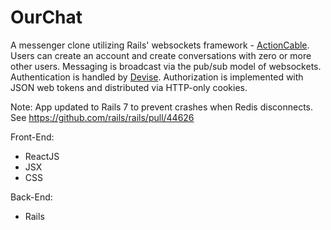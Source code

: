 # OurChat

A messenger clone utilizing Rails' websockets framework - [ActionCable](https://guides.rubyonrails.org/action_cable_overview.html). Users can create an account and create conversations with zero or more other users. Messaging is broadcast via the pub/sub model of websockets. Authentication is handled by [Devise](https://github.com/heartcombo/devise). Authorization is implemented with JSON web tokens and distributed via HTTP-only cookies.

Note: App updated to Rails 7 to prevent crashes when Redis disconnects. See https://github.com/rails/rails/pull/44626

Front-End:
- ReactJS
- JSX
- CSS

Back-End:
- Rails
